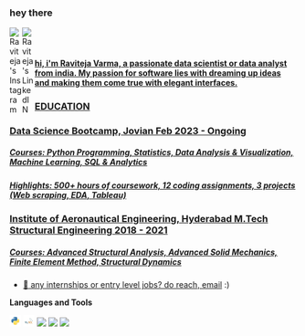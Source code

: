### hey there

<a href="https://www.instagram.com/ravitejavarma2804/">
<img align="left" alt="Raviteja's Instagram" width="22px" src="https://raw.githubusercontent.com/hussainweb/hussainweb/main/icons/instagram.png" />
<a href="https://www.linkedin.com/in/raviteja-varma-m-39b7a6216/">
  <img align="left" alt="Raviteja's LinkedIN" width="22px" src="https://raw.githubusercontent.com/peterthehan/peterthehan/master/assets/linkedin.svg" />
<br />
<br />
  
#### hi, i'm Raviteja Varma, a passionate data scientist or data analyst from india. My passion for software lies with dreaming up ideas and making them come true with elegant interfaces.


### EDUCATION
### Data Science Bootcamp, Jovian                  Feb 2023 - Ongoing
##### Courses: Python Programming, Statistics, Data Analysis & Visualization, Machine Learning, SQL & Analytics
##### Highlights: 500+ hours of coursework, 12 coding assignments, 3 projects (Web scraping, EDA, Tableau)

### Institute of Aeronautical Engineering, Hyderabad   M.Tech Structural Engineering 2018 - 2021
##### Courses: Advanced Structural Analysis, Advanced Solid Mechanics, Finite Element Method, Structural Dynamics


- 💼 any internships or entry level jobs? do reach, [email](mailto:ravitejavarma2804@gmail.com) :)






**Languages and Tools**


<code><img height="20" src="https://raw.githubusercontent.com/github/explore/80688e429a7d4ef2fca1e82350fe8e3517d3494d/topics/python/python.png"></code>
<code><img height="20" src="https://raw.githubusercontent.com/github/explore/80688e429a7d4ef2fca1e82350fe8e3517d3494d/topics/mysql/mysql.png"></code>
<code><img height="20" src="https://i.imgur.com/P8SuIDc.png"></code>
<code><img height="20" src="https://i.imgur.com/EoCd1bz.png"></code>
<code><img height="20" src="https://i.imgur.com/OQ26alT.png"></code>

